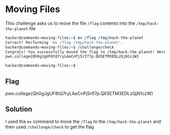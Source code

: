 # Moving Files

This challenge asks us to move the file `/flag` contents into the `/tmp/hack-the-planet` file

```bash
hacker@commands~moving-files:~$ mv /flag /tmp/hack-the-planet
Correct! Performing 'mv /flag /tmp/hack-the-planet'.
hacker@commands~moving-files:~$ /challenge/check
Congrats! You successfully moved the flag to /tmp/hack-the-planet! Here it is:
pwn.college{Qh0gJgUF8tQ7ryLAeCnPj5rIf7p.QX5ETM3EDLzQjN1czW}

hacker@commands~moving-files:~$
```

## Flag
pwn.college{Qh0gJgUF8tQ7ryLAeCnPj5rIf7p.QX5ETM3EDLzQjN1czW}

## Solution
I used the `mv` command to move the `/flag` to the `/tmp/hack-the-planet` and then used `/challenge/check` to get the flag
